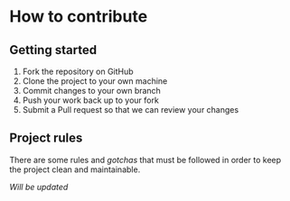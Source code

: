 # How to contribute

## Getting started

1. Fork the repository on GitHub
2. Clone the project to your own machine
3. Commit changes to your own branch
4. Push your work back up to your fork
5. Submit a Pull request so that we can review your changes

## Project rules

There are some rules and *gotchas* that must be followed in order to keep the project clean and maintainable.

*Will be updated*
